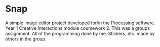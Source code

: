 # Snap
A simple image editor project developed for/in the [Processing](https://processing.org/) software.
Year 1 Creative Interactions module coursework 2. This was a groups assignment. All of the programming done by me. Stickers, etc. made by others in the group.

